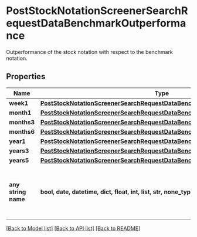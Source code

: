 # PostStockNotationScreenerSearchRequestDataBenchmarkOutperformance

Outperformance of the stock notation with respect to the benchmark notation.

## Properties
Name | Type | Description | Notes
------------ | ------------- | ------------- | -------------
**week1** | [**PostStockNotationScreenerSearchRequestDataBenchmarkOutperformanceWeek1**](PostStockNotationScreenerSearchRequestDataBenchmarkOutperformanceWeek1.md) |  | [optional] 
**month1** | [**PostStockNotationScreenerSearchRequestDataBenchmarkOutperformanceMonth1**](PostStockNotationScreenerSearchRequestDataBenchmarkOutperformanceMonth1.md) |  | [optional] 
**months3** | [**PostStockNotationScreenerSearchRequestDataBenchmarkOutperformanceMonths3**](PostStockNotationScreenerSearchRequestDataBenchmarkOutperformanceMonths3.md) |  | [optional] 
**months6** | [**PostStockNotationScreenerSearchRequestDataBenchmarkOutperformanceMonths6**](PostStockNotationScreenerSearchRequestDataBenchmarkOutperformanceMonths6.md) |  | [optional] 
**year1** | [**PostStockNotationScreenerSearchRequestDataBenchmarkOutperformanceYear1**](PostStockNotationScreenerSearchRequestDataBenchmarkOutperformanceYear1.md) |  | [optional] 
**years3** | [**PostStockNotationScreenerSearchRequestDataBenchmarkOutperformanceYears3**](PostStockNotationScreenerSearchRequestDataBenchmarkOutperformanceYears3.md) |  | [optional] 
**years5** | [**PostStockNotationScreenerSearchRequestDataBenchmarkOutperformanceYears5**](PostStockNotationScreenerSearchRequestDataBenchmarkOutperformanceYears5.md) |  | [optional] 
**any string name** | **bool, date, datetime, dict, float, int, list, str, none_type** | any string name can be used but the value must be the correct type | [optional]

[[Back to Model list]](../README.md#documentation-for-models) [[Back to API list]](../README.md#documentation-for-api-endpoints) [[Back to README]](../README.md)


